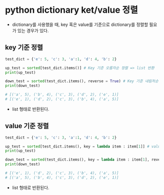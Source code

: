 # python dictionary ket/value 정렬
* dictionary를 사용했을 때,  key 혹은 value를 기준으로 dictionary를 정렬할 필요가 있는 경우가 있다.

## key 기준 정렬
```python
test_dict = {'e': 5, 'c': 3, 'a':1, 'd': 4, 'b': 2}

up_test = sorted[test_dict.items()] # Key 기준 오름차순 정렬 => list 반환
print(up_test)

down_test = sorted(test_dict.items(), reverse = True) # Key 기준 내림차순 정렬 => list 반환
print(down_test)

# [('a', 5), ('b', 4), ('c', 3), ('d', 2), ('e', 1)]
# [('e', 1), ('d', 2), ('c', 3), ('b', 4), ('a', 5)]
```
* list  형태로 반환된다.

## value  기준 정렬
```python
test_dict = {'e': 5, 'c': 3, 'a':1, 'd': 4, 'b': 2}

up_test = sorted[test_dict.items(), key = lambda item : item[1]] # value 기준 오름차순 정렬 => list 반환
print(up_test)

down_test = sorted(test_dict.items(), key = lambda item : item[1], reverse = True) # value 기준 내림차순 정렬 => list 반환
print(down_test)

# [('e', 1), ('d', 2), ('c', 3), ('b', 4), ('a', 5)]
# [('a', 5), ('b', 4), ('c', 3), ('d', 2), ('e', 1)]
```
* list 형태로 반환된다.

